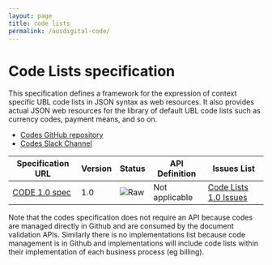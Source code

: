 ```yaml
---
layout: page
title: code lists
permalink: /ausdigital-code/
---
```


# Code Lists specification

This specification defines a framework for the expression of context specific UBL code lists in JSON syntax as web resources. It also provides actual JSON web resources for the library of default UBL code lists such as currency codes, payment means, and so on.
 
 * [Codes GitHub repository](https://github.com/ausdigital/ausdigital-code)
 * [Codes Slack Channel](https://ausdigital.slack.com/messages/spec-code/)


| Specification URL | Version | Status | API Definition | Issues List |
| ----------------- | ------  | ------ | -------------- |  -------- |
| [CODE 1.0 spec](http://ausdigital.org/specs/ausdigital-code/1.0) | 1.0 | ![Raw](http://rfc.unprotocols.org/spec:2/COSS/raw.svg) |Not applicable |  [Code Lists 1.0 Issues](https://github.com/ausdigital/ausdigital-code/issues)  |

Note that the codes specification does not require an API because codes are managed directly in Github and are consumed by the document validation APIs.  Similarly there is no implementations list because code management is in Github and implementations will include code lists within their implementation of each business process (eg billing).
